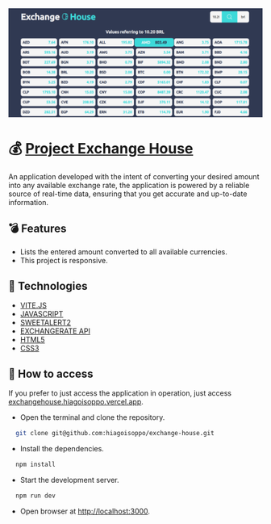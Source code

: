 <img src="/public/Preview.png" alt="Application Preview" />

# :moneybag: [Project Exchange House](exchangehouse.hiagoisoppo.vercel.app)

An application developed with the intent of converting your desired amount into any available exchange rate, the application is powered by a reliable source of real-time data, ensuring that you get accurate and up-to-date information.

## :bomb: Features

- Lists the entered amount converted to all available currencies.
- This project is responsive.

## :file_folder: Technologies

- [VITE.JS](https://vitejs.dev/)
- [JAVASCRIPT](https://developer.mozilla.org/en-US/docs/Web/JavaScript)
- [SWEETALERT2](https://sweetalert2.github.io/)
- [EXCHANGERATE API](https://exchangerate.host/#/)
- [HTML5](https://developer.mozilla.org/en-US/docs/Web/HTML)
- [CSS3](https://developer.mozilla.org/en-US/docs/Web/CSS)

## :closed_book: How to access
  If you prefer to just access the application in operation, just access [exchangehouse.hiagoisoppo.vercel.app](exchangehouse.hiagoisoppo.vercel.app).
  - Open the terminal and clone the repository.
  ```bash
    git clone git@github.com:hiagoisoppo/exchange-house.git
  ```
  - Install the dependencies.
  ```bash
    npm install
  ```
  - Start the development server.
  ```bash
    npm run dev
  ```
  - Open browser at [http://localhost:3000](http://localhost:3000).
